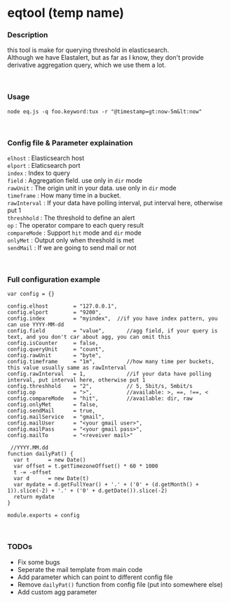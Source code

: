 # eqtool (temp name)

### Description
this tool is make for querying threshold in elasticsearch.  
Although we have Elastalert, but as far as I know, they don't provide derivative aggregation query, which we use them a lot.

<br>

### Usage
`node eq.js -q foo.keyword:tux -r "@timestamp=gt:now-5m&lt:now"`

<br>

### Config file & Parameter explaination

`elhost` : Elasticsearch host  
`elport` : Elaticsearch port  
`index` : Index to query  
`field` : Aggregation field. use only in `dir` mode  
`rawUnit` : The origin unit in your data. use only in `dir` mode  
`timeframe` : How many time in a bucket.  
`rawInterval` : If your data have polling interval, put interval here, otherwise put 1  
`threshhold` : The threshold to define an alert  
`op` : The operator compare to each query result  
`compareMode` : Support `hit` mode and `dir` mode  
`onlyMet` : Output only when threshold is met  
`sendMail` : If we are going to send mail or not  

<br>

### Full configuration example

```
var config = {}

config.elhost        = "127.0.0.1",
config.elport        = "9200",       
config.index         = "myindex",  //if you have index pattern, you can use YYYY-MM-dd 
config.field         = "value",       //agg field, if your query is text, and you don't car about agg, you can omit this
config.isCounter     = false,
config.queryUnit     = "count",
config.rawUnit       = "byte",
config.timeframe     = "1m",          //how many time per buckets, this value usually same as rawInterval
config.rawInterval   = 1,             //if your data have polling interval, put interval here, otherwise put 1
config.threshhold    = "2",           // 5, 5bit/s, 5mbit/s
config.op            = ">",           //available: >, ==, !==, <
config.compareMode   = "hit",         //available: dir, raw
config.onlyMet       = false,
config.sendMail      = true,
config.mailService   = "gmail",
config.mailUser      = "<your gmail user>",
config.mailPass      = "<your gmail pass>",
config.mailTo        = "<reveiver mail>"

 //YYYY.MM.dd
function dailyPat() {
  var t      = new Date()
  var offset = t.getTimezoneOffset() * 60 * 1000
  t -= -offset
  var d      = new Date(t)
  var mydate = d.getFullYear() + '.' + ('0' + (d.getMonth() + 1)).slice(-2) + '.' + ('0' + d.getDate()).slice(-2)
  return mydate
}

module.exports = config
```

<br>

### TODOs
* Fix some bugs
* Seperate the mail template from main code
* Add parameter which can point to different config file
* Remove `dailyPat()` function from config file (put into somewhere else)
* Add custom agg parameter
